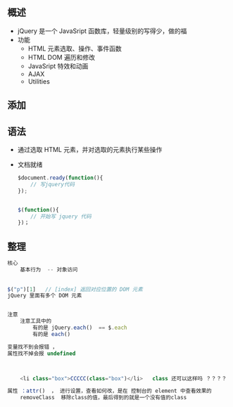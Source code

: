 ## 概述

*   jQuery 是一个 JavaSript 函数库，轻量级别的写得少，做的福
*   功能
    *   HTML 元素选取、操作、事件函数
    *   HTML DOM  遍历和修改
    *   JavaSript 特效和动画
    *   AJAX
    *   Utilities

## 添加

## 语法

*   通过选取 HTML 元素，并对选取的元素执行某些操作

*   文档就绪

    ```js
    $document.ready(function(){
        // 写jquery代码
    });
    
    
    $(function(){
        // 开始写 jquery 代码
    })；
    ```



## 整理

```js
核心
	基本行为  -- 对象访问
    
    
$("p")[1]   // [index] 返回对应位置的 DOM 元素
jQuery 里面有多个 DOM 元素


注意
	注意工具中的
    	有的是 jQuery.each()  == $.each
		有的是 each()

变量找不到会报错 ，
属性找不掉会报 undefined



    <li class="box">CCCCC(class="box")</li>   class 还可以这样吗 ？？？？

属性 ：attr()  ， 进行设置，查看如何改，是在 控制台的 element 中查看效果的
	removeClass  移除class的值，最后得到的就是一个没有值的class
```















































































































































